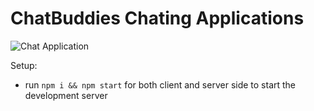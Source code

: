 # ChatBuddies Chating Applications

![Chat Application](https://i.ibb.co/hsvcw4V/image.png)

Setup:
- run ```npm i && npm start``` for both client and server side to start the development server


